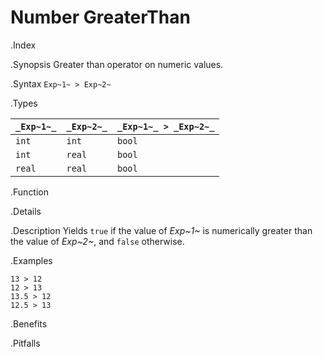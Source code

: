 # Number GreaterThan

.Index
>

.Synopsis
Greater than operator on numeric values.

.Syntax
`Exp~1~ > Exp~2~`

.Types


| `_Exp~1~_`  |  `_Exp~2~_` | `_Exp~1~_ > _Exp~2~_`   |
| --- | --- | --- |
| `int`      |  `int`     | `bool`                |
| `int`      |  `real`    | `bool`                |
| `real`     |  `real`    | `bool`                |


.Function

.Details

.Description
Yields `true` if the value of _Exp~1~_ is numerically greater than the value of _Exp~2~_, and `false` otherwise.

.Examples
```rascal-shell
13 > 12
12 > 13
13.5 > 12
12.5 > 13
```

.Benefits

.Pitfalls

